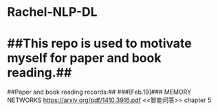# Rachel-NLP-DL
##This repo is used to motivate myself for paper and book reading.##
===============================================================
##Paper and book reading records:##
###[Feb.19]### 
    MEMORY NETWORKS https://arxiv.org/pdf/1410.3916.pdf
    <<智能问答>> chapter 5
